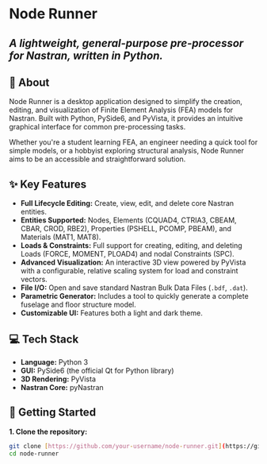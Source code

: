 # Node Runner

*A lightweight, general-purpose pre-processor for Nastran, written in Python.*
---

## 📖 About

Node Runner is a desktop application designed to simplify the creation, editing, and visualization of Finite Element Analysis (FEA) models for Nastran. Built with Python, PySide6, and PyVista, it provides an intuitive graphical interface for common pre-processing tasks.

Whether you're a student learning FEA, an engineer needing a quick tool for simple models, or a hobbyist exploring structural analysis, Node Runner aims to be an accessible and straightforward solution.

## ✨ Key Features

* **Full Lifecycle Editing:** Create, view, edit, and delete core Nastran entities.
* **Entities Supported:** Nodes, Elements (CQUAD4, CTRIA3, CBEAM, CBAR, CROD, RBE2), Properties (PSHELL, PCOMP, PBEAM), and Materials (MAT1, MAT8).
* **Loads & Constraints:** Full support for creating, editing, and deleting Loads (FORCE, MOMENT, PLOAD4) and nodal Constraints (SPC).
* **Advanced Visualization:** An interactive 3D view powered by PyVista with a configurable, relative scaling system for load and constraint vectors.
* **File I/O:** Open and save standard Nastran Bulk Data Files (`.bdf`, `.dat`).
* **Parametric Generator:** Includes a tool to quickly generate a complete fuselage and floor structure model.
* **Customizable UI:** Features both a light and dark theme.

## 💻 Tech Stack

* **Language:** Python 3
* **GUI:** PySide6 (the official Qt for Python library)
* **3D Rendering:** PyVista
* **Nastran Core:** pyNastran

## 🚀 Getting Started

**1. Clone the repository:**
```bash
git clone [https://github.com/your-username/node-runner.git](https://github.com/your-username/node-runner.git)
cd node-runner
